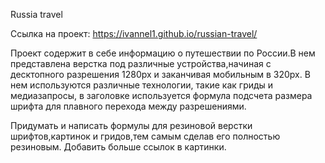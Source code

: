 Russia travel

Ссылка на проект: https://ivannel1.github.io/russian-travel/

Проект содержит в себе информацию о путешествии по России.В нем представлена верстка под различные устройства,начиная с десктопного разрешения 1280px и заканчивая мобильным в 320px. В нем используются различные технологии, такие как гриды и медиазапросы, в заголовке используется формула подсчета размера шрифта для плавного перехода между разрешениями.

Придумать и написать формулы для резиновой верстки шрифтов,картинок и гридов,тем самым сделав его полностью резиновым.
Добавить больше ссылок в картинки.
